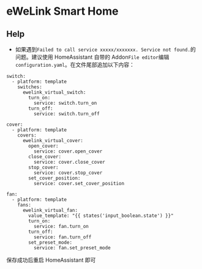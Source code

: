 # eWeLink Smart Home

## Help

-   如果遇到`Failed to call service xxxxx/xxxxxxx. Service not found.`的问题。建议使用 HomeAssistant 自带的 Addon`File editor`编辑`configuration.yaml`。在文件尾部追加以下内容：

```
switch:
  - platform: template
    switches:
      ewelink_virtual_switch:
        turn_on:
          service: switch.turn_on
        turn_off:
          service: switch.turn_off

cover:
  - platform: template
    covers:
      ewelink_virtual_cover:
        open_cover:
          service: cover.open_cover
        close_cover:
          service: cover.close_cover
        stop_cover:
          service: cover.stop_cover
        set_cover_position:
          service: cover.set_cover_position

fan:
  - platform: template
    fans:
      ewelink_virtual_fan:
        value_template: "{{ states('input_boolean.state') }}"
        turn_on:
          service: fan.turn_on
        turn_off:
          service: fan.turn_off
        set_preset_mode:
          service: fan.set_preset_mode
```

保存成功后重启 HomeAssistant 即可
